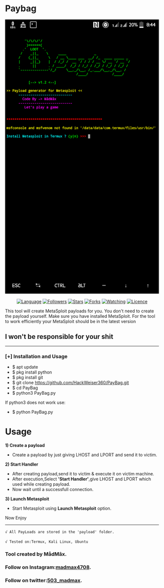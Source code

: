 # Paybag
![Screenshot](Screenshot_20210408-084424.png)
<p align="center">
<a href="https://github.com/HackWeiser360"><img title="Language" src="https://img.shields.io/badge/Made%20with-Python-1f425f.svg?v=103"></a>
<a href="https://github.com/HackWeiser360"><img title="Followers" src="https://img.shields.io/github/followers/HackWeiser360?color=blue&style=flat-square"></a>
<a href="https://github.com/HackWeiser360"><img title="Stars" src="https://img.shields.io/github/stars/HackWeiser360/PayBag.git?color=red&style=flat-square"></a>
<a href="https://github.com/HackWeiser360"><img title="Forks" src="https://img.shields.io/github/forks/HackWeiser360/PayBag.git?color=red&style=flat-square"></a>
<a href="https://github.com/HackWeiser360"><img title="Watching" src="https://img.shields.io/github/watchers/HackWeiser360/PayBag.git?label=Watchers&color=blue&style=flat-square"></a>
<a href="https://github.com/HackWeiser360"><img title="Licence" src="https://img.shields.io/badge/License-GNU-blue.svg"></a>
</p>
This tool will create MetaSploit payloads for you. You don't need to create the payload yourself. Make sure you have installed MetaSploit. For the tool to work efficiently your MetaSploit should be in the latest version

## I won't be responsible for your shit
***
### [+] Installation and Usage
* $ apt update
* $ pkg install python
* $ pkg install git
* $ git clone
https://github.com/HackWeiser360/PayBag.git
* $ cd PayBag
* $ python3 PayBag.py 

If python3 does not work use:

* $ python PayBag.py

# Usage
**1) Create a payload**
- Create a payload by just giving LHOST and LPORT and send it to victim.

**2) Start Handler**
- After creating payload,send it to victim & execute it on victim machine.
- After execution,Select **'Start Handler'**,give LHOST and LPORT which used while creating payload.
- Now wait until a successfull connection.

**3) Launch Metasploit**
- Start Metasploit using **Launch Metasploit** option.

Now Enjoy
***
```
√ All PayLoads are stored in the 'payload' folder.

√ Tested on:Termux, Kali Linux, Ubuntu
```
### Tool created by MådMâx.
### Follow on Instagram:[madmax4708](https://www.instagram.com/madmax4708/).
### Follow on twitter:[503_madmax](https://twitter.com/503_madmax).



